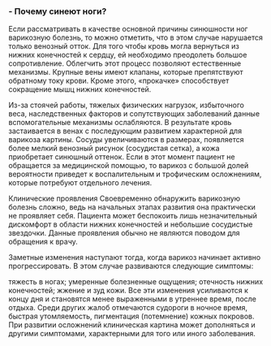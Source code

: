 ### - Почему синеют ноги?

Если рассматривать в качестве основной причины синюшности ног варикозную болезнь, то можно отметить, что в этом случае нарушается только венозный отток. Для того чтобы кровь могла вернуться из нижних конечностей к сердцу, ей необходимо преодолеть большое сопротивление. Облегчить этот процесс позволяют естественные механизмы. Крупные вены имеют клапаны, которые препятствуют обратному току крови. Кроме этого, «прокачке» способствует сокращение мышц нижних конечностей.

Из-за стоячей работы, тяжелых физических нагрузок, избыточного веса, наследственных факторов и сопутствующих заболеваний данные вспомогательные механизмы ослабляются. В результате кровь застаивается в венах с последующим развитием характерной для варикоза картины. Сосуды увеличиваются в размерах, появляется более мелкий венозный рисунок (сосудистая сетка), а кожа приобретает синюшный оттенок. Если в этот момент пациент не обращается за медицинской помощью, то варикоз с большой долей вероятности приведет к воспалительным и трофическим осложнениям, которые потребуют отдельного лечения.

Клинические проявления
Своевременно обнаружить варикозную болезнь сложно, ведь на начальных этапах развития она практически не проявляет себя. Пациента может беспокоить лишь незначительный дискомфорт в области нижних конечностей и небольшие сосудистые звездочки. Данные проявления обычно не являются поводом для обращения к врачу.

Заметные изменения наступают тогда, когда варикоз начинает активно прогрессировать. В этом случае развиваются следующие симптомы:

тяжесть в ногах;
умеренные болезненные ощущения;
отечность нижних конечностей;
жжение и зуд кожи.
Все эти изменения усиливаются к концу дня и становятся менее выраженными в утреннее время, после отдыха. Среди других жалоб отмечаются судороги в ночное время, быстрая утомляемость, пигментация (потемнение) кожных покровов. При развитии осложнений клиническая картина может дополняться и другими симптомами, характерными для того или иного заболевания.